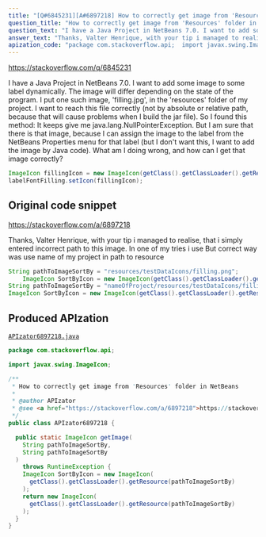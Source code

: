 ```yaml
---
title: "[Q#6845231][A#6897218] How to correctly get image from 'Resources' folder in NetBeans"
question_title: "How to correctly get image from 'Resources' folder in NetBeans"
question_text: "I have a Java Project in NetBeans 7.0. I want to add some image to some label dynamically. The image will differ depending on the state of the program. I put one such image, 'filling.jpg', in the 'resources' folder of my project. I want to reach this file correctly (not by absolute or relative path, because that will cause problems when I build the jar file). So I found this method: It keeps give me java.lang.NullPointerException. But I am sure that there is that image, because I can assign the image to the label from the NetBeans Properties menu for that label (but I don't want this, I want to add the image by Java code). What am I doing wrong, and how can I get that image correctly?"
answer_text: "Thanks, Valter Henrique, with your tip i managed to realise, that i simply entered incorrect path to this image. In one of my tries i use But correct way was use name of my project in path to resource"
apization_code: "package com.stackoverflow.api;  import javax.swing.ImageIcon;  /**  * How to correctly get image from 'Resources' folder in NetBeans  *  * @author APIzator  * @see <a href=\"https://stackoverflow.com/a/6897218\">https://stackoverflow.com/a/6897218</a>  */ public class APIzator6897218 {    public static ImageIcon getImage(     String pathToImageSortBy,     String pathToImageSortBy   )     throws RuntimeException {     ImageIcon SortByIcon = new ImageIcon(       getClass().getClassLoader().getResource(pathToImageSortBy)     );     return new ImageIcon(       getClass().getClassLoader().getResource(pathToImageSortBy)     );   } }"
---
```


https://stackoverflow.com/q/6845231

I have a Java Project in NetBeans 7.0.
I want to add some image to some label dynamically. The image will differ depending on the state of the program.
I put one such image, &#x27;filling.jpg&#x27;, in the &#x27;resources&#x27; folder of my project.
I want to reach this file correctly (not by absolute or relative path, because that will cause problems when I build the jar file).
So I found this method:
It keeps give me java.lang.NullPointerException.
But I am sure that there is that image, because I can assign the image to the label from the NetBeans Properties menu for that label (but I don&#x27;t want this, I want to add the image by Java code).
What am I doing wrong, and how can I get that image correctly?


```java
ImageIcon fillingIcon = new ImageIcon(getClass().getClassLoader().getResource("filling.jpg"));
labelFontFilling.setIcon(fillingIcon);
```


## Original code snippet

https://stackoverflow.com/a/6897218

Thanks, Valter Henrique, with your tip i managed to realise, that i simply entered incorrect path to this image.
In one of my tries i use
But correct way was use name of my project in path to resource

```java
String pathToImageSortBy = "resources/testDataIcons/filling.png";
    ImageIcon SortByIcon = new ImageIcon(getClass().getClassLoader().getResource(pathToImageSortBy));
String pathToImageSortBy = "nameOfProject/resources/testDataIcons/filling.png";
ImageIcon SortByIcon = new ImageIcon(getClass().getClassLoader().getResource(pathToImageSortBy));
```

## Produced APIzation

[`APIzator6897218.java`](https://github.com/pasqualesalza/apization-temp-data/raw/master/apizations/java/APIzator6897218.java)

```java
package com.stackoverflow.api;

import javax.swing.ImageIcon;

/**
 * How to correctly get image from 'Resources' folder in NetBeans
 *
 * @author APIzator
 * @see <a href="https://stackoverflow.com/a/6897218">https://stackoverflow.com/a/6897218</a>
 */
public class APIzator6897218 {

  public static ImageIcon getImage(
    String pathToImageSortBy,
    String pathToImageSortBy
  )
    throws RuntimeException {
    ImageIcon SortByIcon = new ImageIcon(
      getClass().getClassLoader().getResource(pathToImageSortBy)
    );
    return new ImageIcon(
      getClass().getClassLoader().getResource(pathToImageSortBy)
    );
  }
}

```